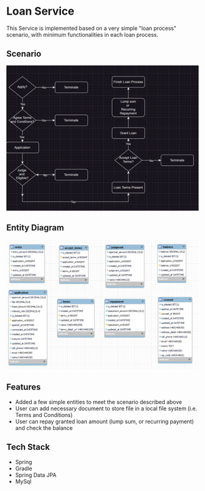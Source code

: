 # Loan Service

This Service is implemented based on a very simple "loan process" scenario, with minimum functionalities in each loan process. 

## Scenario

![scenario](diagram/scenario.png)

## Entity Diagram
![entity](diagram/entities.png)

## Features
- Added a few simple entities to meet the scenario described above
- User can add necessary document to store file in a local file system (i.e. Terms and Conditions)
- User can repay granted loan amount (lump sum, or recurring payment) and check the balance

## Tech Stack

- Spring
- Gradle
- Spring Data JPA
- MySql
